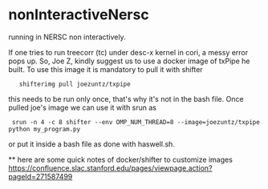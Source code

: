 # nonInteractiveNersc
running in NERSC non interactively.

If one tries to run treecorr (tc) under desc-x kernel in cori, a messy error pops up. So, Joe Z, kindly suggest us to use a docker image of txPipe he built. To use this image it is mandatory to pull it with shifter

       shifterimg pull joezuntz/txpipe
   
this needs to be run only once, that's why it's not in the bash file. Once pulled joe's image we can use it with srun as

     srun -n 4 -c 8 shifter --env OMP_NUM_THREAD=8 --image=joezuntz/txpipe python my_program.py

or put it inside a bash file as done with haswell.sh.

** here are some quick notes of docker/shifter to customize images https://confluence.slac.stanford.edu/pages/viewpage.action?pageId=271587499
